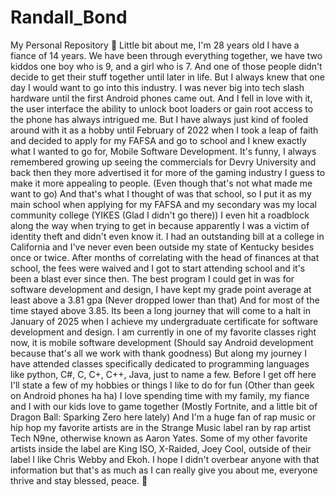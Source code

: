 # Randall_Bond
My Personal Repository
🤗 Little bit about me, I'm 28 years old I have a fiance of 14 years. 
We have been through everything together, we have two kiddos one 
boy who is 9, and a girl who is 7. And one of those people 
didn't decide to get their stuff together until later in life. But 
I always knew that one day I would want to go into this industry. 
I was never big into tech slash hardware until the first Android 
phones came out. And I fell in love with it, the user interface 
the ability to unlock boot loaders or gain root access to the phone 
has always intrigued me. But I have always just kind of fooled around 
with it as a hobby until February of 2022 when I took a leap of faith 
and decided to apply for my FAFSA and go to school and I knew exactly 
what I wanted to go for, Mobile Software Development. It's funny, I always 
remembered growing up seeing the commercials for Devry University and back 
then they more advertised it for more of the gaming industry I guess to make 
it more appealing to people. (Even though that's not what made me want to go) 
And that's what I thought of was that school, so I put it as my main school when 
applying for my FAFSA and my secondary was my local community college 
(YIKES (Glad I didn't go there)) I even hit a roadblock along the way when 
trying to get in because apparently I was a victim of identity theft and 
didn't even know it. I had an outstanding bill at a college in California 
and I've never even been outside my state of Kentucky besides once or twice. 
After months of correlating with the head of finances at that school, the fees 
were waived and I got to start attending school and it's been a blast ever since then. 
The best program I could get in was for software development and design, I have kept 
my grade point average at least above a 3.81 gpa (Never dropped lower than that) And 
for most of the time stayed above 3.85. Its been a long journey that will come to a halt in 
January of 2025 when I achieve my undergraduate certificate for software development 
and design. I am currently in one of my favorite classes right now, it is mobile software 
development (Should say Android development because that's all we work with thank goodness) 
But along my journey I have attended classes specifically dedicated to programming languages 
like python, C#, C, C+, C++, Java, just to name a few. Before I get off here I'll 
state a few of my hobbies or things I like to do for fun (Other than geek on Android phones ha ha) 
I love spending time with my family, my fiance and I with our kids love to game together (Mostly Fortnite, 
and a little bit of Dragon Ball: Sparking Zero here lately) And I'm a huge fan of rap music or hip hop 
my favorite artists are in the Strange Music label ran by rap artist Tech N9ne, otherwise known as Aaron Yates. 
Some of my other favorite artists inside the label are King ISO, X-Raided, Joey Cool, outside of their label I 
like Chris Webby and Ekoh. I hope I didn't overbear anyone with that information but that's as much as I can really 
give you about me, everyone thrive and stay blessed, peace. 🫡
